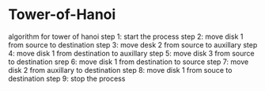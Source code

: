# Tower-of-Hanoi
algorithm for tower of hanoi
step 1: start the process
step 2: move disk 1 from source to destination
step 3: move desk 2 from source to auxillary
step 4: move disk 1 from destination to auxillary
step 5: move disk 3 from source to destination
srep 6: move disk 1 from destination to source
step 7: move disk 2 from auxillary to destination
step 8: move disk 1 from souce to destination
step 9: stop the process
